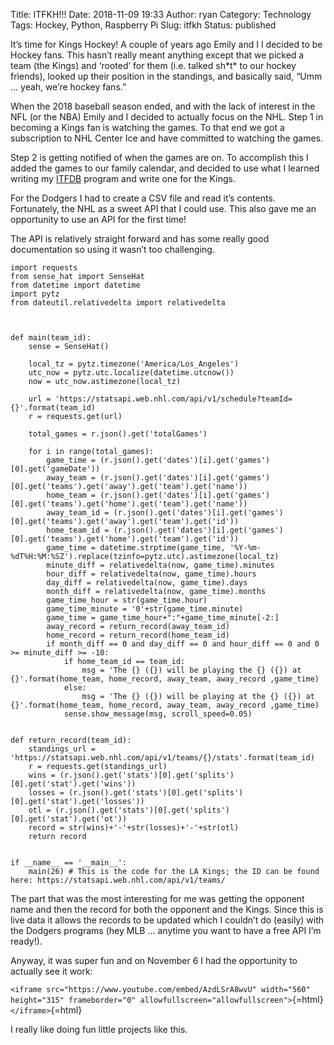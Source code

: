 Title: ITFKH!!!
Date: 2018-11-09 19:33
Author: ryan
Category: Technology
Tags: Hockey, Python, Raspberry Pi
Slug: itfkh
Status: published

It’s time for Kings Hockey! A couple of years ago Emily and I I decided to be Hockey fans. This hasn’t really meant anything except that we picked a team (the Kings) and ‘rooted’ for them (i.e. talked sh\*t\* to our hockey friends), looked up their position in the standings, and basically said, “Umm ... yeah, we’re hockey fans.”

When the 2018 baseball season ended, and with the lack of interest in the NFL (or the NBA) Emily and I decided to actually focus on the NHL. Step 1 in becoming a Kings fan is watching the games. To that end we got a subscription to NHL Center Ice and have committed to watching the games.

Step 2 is getting notified of when the games are on. To accomplish this I added the games to our family calendar, and decided to use what I learned writing my [ITFDB](/itfdb/) program and write one for the Kings.

For the Dodgers I had to create a CSV file and read it’s contents. Fortunately, the NHL as a sweet API that I could use. This also gave me an opportunity to use an API for the first time!

The API is relatively straight forward and has some really good documentation so using it wasn’t too challenging.

    import requests
    from sense_hat import SenseHat
    from datetime import datetime
    import pytz
    from dateutil.relativedelta import relativedelta



    def main(team_id):
        sense = SenseHat()

        local_tz = pytz.timezone('America/Los_Angeles')
        utc_now = pytz.utc.localize(datetime.utcnow())
        now = utc_now.astimezone(local_tz)

        url = 'https://statsapi.web.nhl.com/api/v1/schedule?teamId={}'.format(team_id)
        r = requests.get(url)

        total_games = r.json().get('totalGames')

        for i in range(total_games):
            game_time = (r.json().get('dates')[i].get('games')[0].get('gameDate'))
            away_team = (r.json().get('dates')[i].get('games')[0].get('teams').get('away').get('team').get('name'))
            home_team = (r.json().get('dates')[i].get('games')[0].get('teams').get('home').get('team').get('name'))
            away_team_id = (r.json().get('dates')[i].get('games')[0].get('teams').get('away').get('team').get('id'))
            home_team_id = (r.json().get('dates')[i].get('games')[0].get('teams').get('home').get('team').get('id'))
            game_time = datetime.strptime(game_time, '%Y-%m-%dT%H:%M:%SZ').replace(tzinfo=pytz.utc).astimezone(local_tz)
            minute_diff = relativedelta(now, game_time).minutes
            hour_diff = relativedelta(now, game_time).hours
            day_diff = relativedelta(now, game_time).days
            month_diff = relativedelta(now, game_time).months
            game_time_hour = str(game_time.hour)
            game_time_minute = '0'+str(game_time.minute)
            game_time = game_time_hour+":"+game_time_minute[-2:]
            away_record = return_record(away_team_id)
            home_record = return_record(home_team_id)        
            if month_diff == 0 and day_diff == 0 and hour_diff == 0 and 0 >= minute_diff >= -10:
                if home_team_id == team_id:
                    msg = 'The {} ({}) will be playing the {} ({}) at {}'.format(home_team, home_record, away_team, away_record ,game_time)
                else:
                    msg = 'The {} ({}) will be playing at the {} ({}) at {}'.format(home_team, home_record, away_team, away_record ,game_time)
                sense.show_message(msg, scroll_speed=0.05)


    def return_record(team_id):
        standings_url = 'https://statsapi.web.nhl.com/api/v1/teams/{}/stats'.format(team_id)
        r = requests.get(standings_url)
        wins = (r.json().get('stats')[0].get('splits')[0].get('stat').get('wins'))
        losses = (r.json().get('stats')[0].get('splits')[0].get('stat').get('losses'))
        otl = (r.json().get('stats')[0].get('splits')[0].get('stat').get('ot'))
        record = str(wins)+'-'+str(losses)+'-'+str(otl)
        return record


    if __name__ == '__main__':
        main(26) # This is the code for the LA Kings; the ID can be found here: https://statsapi.web.nhl.com/api/v1/teams/

The part that was the most interesting for me was getting the opponent name and then the record for both the opponent and the Kings. Since this is live data it allows the records to be updated which I couldn’t do (easily) with the Dodgers programs (hey MLB ... anytime you want to have a free API I’m ready!).

Anyway, it was super fun and on November 6 I had the opportunity to actually see it work:

`<iframe src="https://www.youtube.com/embed/AzdLSrA8wvU" width="560" height="315" frameborder="0" allowfullscreen="allowfullscreen">`{=html}`</iframe>`{=html}

I really like doing fun little projects like this.
